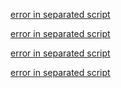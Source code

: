 
[error in separated script](error_in_separated_script.html)

[error in separated script](error_in_separated_script.html)

[error in separated script](error_in_separated_script.html)

[error in separated script](error_in_separated_script.html)